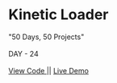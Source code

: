 # Kinetic Loader
"50 Days, 50 Projects"
<br>
<br>
DAY - 24
<br> 
<br>
<a href="https://github.com/pushpakumari5117/kineticLoader"> View Code </a>
||
<a href="https://pushpakumari5117.github.io/kineticLoader/"> Live Demo </a>
